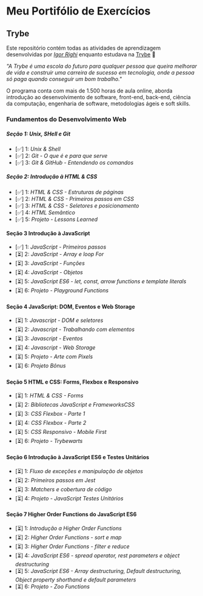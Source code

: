 # Meu Portifólio de Exercícios

## Trybe

Este repositório contém todas as atividades de aprendizagem desenvolvidas por _[Igor Righi](https://www.linkedin.com/in/igor-righi/)_ enquanto estudava na [Trybe](https://www.betrybe.com/) 🚀

_"A Trybe é uma escola do futuro para qualquer pessoa que queira melhorar de vida e construir uma carreira de sucesso em tecnologia, onde a pessoa só paga quando conseguir um bom trabalho."_

O programa conta com mais de 1.500 horas de aula online, aborda introdução ao desenvolvimento de software, front-end, back-end, ciência da computação, engenharia de software, metodologias ágeis e soft skills.

### Fundamentos do Desenvolvimento Web

##### Seção 1: Unix, SHell e Git

- [:white_check_mark:] 1: _Unix & Shell_
- [:white_check_mark:] 2: _Git - O que é e para que serve_
- [:white_check_mark:] 3: _Git & GitHub - Entendendo os comandos_

##### Seção 2: Introdução à HTML & CSS

- [:white_check_mark:] 1: _HTML & CSS - Estruturas de páginas_
- [:white_check_mark:] 2: _HTML & CSS - Primeiros passos em CSS_
- [:white_check_mark:] 3: _HTML & CSS - Seletores e posicionamento_
- [:white_check_mark:] 4: _HTML Semântico_
- [:white_check_mark:] 5: _Projeto - Lessons Learned_

#### Seção 3 Introdução à JavaScript

- [:white_check_mark:] 1: _JavaScript - Primeiros passos_
- [:hourglass_flowing_sand:] 2: _JavaScript - Array e loop For_
- [:hourglass_flowing_sand:] 3: _JavaScript - Funções_
- [:hourglass_flowing_sand:] 4: _JavaScript - Objetos_
- [:hourglass_flowing_sand:] 5: _JavaScript ES6 - let, const, arrow functions e template literals_
- [:hourglass_flowing_sand:] 6: _Projeto - Playground Functions_

#### Seção 4 JavaScript: DOM, Eventos e Web Storage

- [:hourglass_flowing_sand:] 1: _Javascript - DOM e seletores_
- [:hourglass_flowing_sand:] 2: _Javascript - Trabalhando com elementos_
- [:hourglass_flowing_sand:] 3: _Javascript - Eventos_
- [:hourglass_flowing_sand:] 4: _Javascript - Web Storage_
- [:hourglass_flowing_sand:] 5: _Projeto - Arte com Pixels_
- [:hourglass_flowing_sand:] 6: _Projeto Bônus_

#### Seção 5 HTML e CSS: Forms, Flexbox e Responsivo

- [:hourglass_flowing_sand:] 1: _HTML & CSS - Forms_
- [:hourglass_flowing_sand:] 2: _Bibliotecas JavaScript e FrameworksCSS_
- [:hourglass_flowing_sand:] 3: _CSS Flexbox - Parte 1_
- [:hourglass_flowing_sand:] 4: _CSS Flexbox - Parte 2_
- [:hourglass_flowing_sand:] 5: _CSS Responsivo - Mobile First_
- [:hourglass_flowing_sand:] 6: _Projeto - Trybewarts_

#### Seção 6 Introdução à JavaScript ES6 e Testes Unitários

- [:hourglass_flowing_sand:] 1: _Fluxo de exceções e manipulação de objetos_
- [:hourglass_flowing_sand:] 2: _Primeiros passos em Jest_
- [:hourglass_flowing_sand:] 3: _Matchers e cobertura de código_
- [:hourglass_flowing_sand:] 4: _Projeto - JavaScript Testes Unitários_

#### Seção 7 Higher Order Functions do JavaScript ES6

- [:hourglass_flowing_sand:] 1: _Introdução a Higher Order Functions_
- [:hourglass_flowing_sand:] 2: _Higher Order Functions - sort e map_
- [:hourglass_flowing_sand:] 3: _Higher Order Functions - filter e reduce_
- [:hourglass_flowing_sand:] 4: _JavaScript ES6 - spread operator, rest parameters e object destructuring_
- [:hourglass_flowing_sand:] 5: _JavaScript ES6 - Array destructuring, Default destructuring, Object property shorthand e default parameters_
- [:hourglass_flowing_sand:] 6: _Projeto - Zoo Functions_

